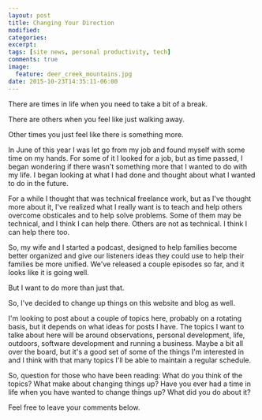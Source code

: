 ```yaml
---
layout: post
title: Changing Your Direction
modified:
categories: 
excerpt:
tags: [site news, personal productivity, tech]
comments: true
image:
  feature: deer_creek_mountains.jpg
date: 2015-10-23T14:35:11-06:00
---
```


There are times in life when you need to take a bit of a break.

There are others when you feel like just walking away.

Other times you just feel like there is something more.

In June of this year I was let go from my job and found myself with some time on my hands. For some of it I looked for a job, but as time passed, I began wondering if there wasn't something more that I wanted to do with my life. I began looking at what I had done and thought about what I wanted to do in the future.

For a while I thought that was technical freelance work, but as I've thought more about it, I've realized what I really want is to teach and help others overcome obsticales and to help solve problems. Some of them may be technical, and I think I can help there. Others are not as technical. I think I can help there too.

So, my wife and I started a podcast, designed to help families become better organized and give our listeners ideas they could use to help their families be more unified. We've released a couple episodes so far, and it looks like it is going well.

But I want to do more than just that.

So, I've decided to change up things on this website and blog as well.

I'm looking to post about a couple of topics here, probably on a rotating basis, but it depends on what ideas for posts I have. The topics I want to talke about here will be around observations, personal development, life, outdoors, software development and running a business. Maybe a bit all over the board, but it's a good set of some of the things I'm interested in and I think with that many topics I'll be able to maintain a regular schedule.

So, question for those who have been reading: What do you think of the topics? What make about changing things up? Have you ever had a time in life when you have wanted to change things up? What did you do about it?

Feel free to leave your comments below.